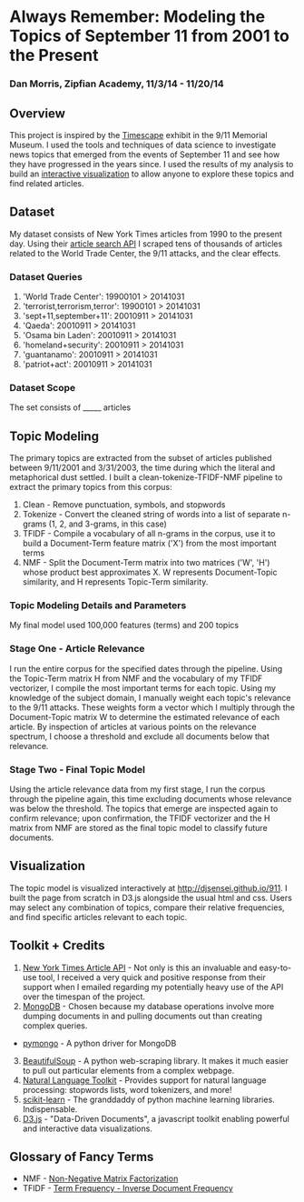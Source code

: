 # Always Remember: Modeling the Topics of September 11 from 2001 to the Present

### Dan Morris, Zipfian Academy, 11/3/14 - 11/20/14

## Overview
This project is inspired by the [Timescape](http://www.fastcodesign.com/3030603/new-museum-uses-algorithms-to-visualize-how-9-11-still-shapes-the-world) exhibit in the 9/11 Memorial Museum. I used the tools and techniques of data science to investigate news topics that emerged from the events of September 11 and see how they have progressed in the years since. I used the results of my analysis to build an [interactive visualization](http://djsensei.github.io/911/) to allow anyone to explore these topics and find related articles.

## Dataset
My dataset consists of New York Times articles from 1990 to the present day. Using their [article search API](http://developer.nytimes.com/docs/read/article_search_api_v2) I scraped tens of thousands of articles related to the World Trade Center, the 9/11 attacks, and the clear effects.

### Dataset Queries
1. 'World Trade Center': 19900101 > 20141031
2. 'terrorist,terrorism,terror': 19900101 > 20141031
3. 'sept+11,september+11': 20010911 > 20141031
4. 'Qaeda': 20010911 > 20141031
5. 'Osama bin Laden': 20010911 > 20141031
6. 'homeland+security': 20010911 > 20141031
7. 'guantanamo': 20010911 > 20141031
8. 'patriot+act': 20010911 > 20141031

### Dataset Scope
The set consists of _____ articles

## Topic Modeling
The primary topics are extracted from the subset of articles published between 9/11/2001 and 3/31/2003, the time during which the literal and metaphorical dust settled. I built a clean-tokenize-TFIDF-NMF pipeline to extract the primary topics from this corpus:
1. Clean - Remove punctuation, symbols, and stopwords
2. Tokenize - Convert the cleaned string of words into a list of separate n-grams (1, 2, and 3-grams, in this case)
3. TFIDF - Compile a vocabulary of all n-grams in the corpus, use it to build a Document-Term feature matrix ('X') from the most important terms
4. NMF - Split the Document-Term matrix into two matrices ('W', 'H') whose product best approximates X. W represents Document-Topic similarity, and H represents Topic-Term similarity.

### Topic Modeling Details and Parameters
My final model used 100,000 features (terms) and 200 topics


### Stage One - Article Relevance
I run the entire corpus for the specified dates through the pipeline. Using the Topic-Term matrix H from NMF and the vocabulary of my TFIDF vectorizer, I compile the most important terms for each topic. Using my knowledge of the subject domain, I manually weight each topic's relevance to the 9/11 attacks. These weights form a vector which I multiply through the Document-Topic matrix W to determine the estimated relevance of each article. By inspection of articles at various points on the relevance spectrum, I choose a threshold and exclude all documents below that relevance.

### Stage Two - Final Topic Model
Using the article relevance data from my first stage, I run the corpus through the pipeline again, this time excluding documents whose relevance was below the threshold. The topics that emerge are inspected again to confirm relevance; upon confirmation, the TFIDF vectorizer and the H matrix from NMF are stored as the final topic model to classify future documents.

## Visualization
The topic model is visualized interactively at http://djsensei.github.io/911. I built the page from scratch in D3.js alongside the usual html and css. Users may select any combination of topics, compare their relative frequencies, and find specific articles relevant to each topic.

## Toolkit + Credits
1. [New York Times Article API](http://developer.nytimes.com/docs/read/article_search_api_v2) - Not only is this an invaluable and easy-to-use tool, I received a very quick and positive response from their support when I emailed regarding my potentially heavy use of the API over the timespan of the project.
2. [MongoDB](http://www.mongodb.org/) - Chosen because my database operations involve more dumping documents in and pulling documents out than creating complex queries.
  * [pymongo](https://github.com/mongodb/mongo-python-driver) - A python driver for MongoDB
3. [BeautifulSoup](http://www.crummy.com/software/BeautifulSoup/) - A python web-scraping library. It makes it much easier to pull out particular elements from a complex webpage.
4. [Natural Language Toolkit](http://www.nltk.org/) - Provides support for natural language processing: stopwords lists, word tokenizers, and more!
5. [scikit-learn](http://scikit-learn.org/stable/) - The granddaddy of python machine learning libraries. Indispensable.
6. [D3.js](http://d3js.org/) - "Data-Driven Documents", a javascript toolkit enabling powerful and interactive data visualizations.

## Glossary of Fancy Terms
* NMF - [Non-Negative Matrix Factorization](http://en.wikipedia.org/wiki/Non-negative_matrix_factorization)
* TFIDF - [Term Frequency - Inverse Document Frequency](http://en.wikipedia.org/wiki/Tf%E2%80%93idf)
